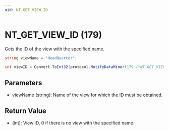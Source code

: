 ```yaml
---
uid: NT_GET_VIEW_ID
---
```


# NT_GET_VIEW_ID (179)

Gets the ID of the view with the specified name.

```csharp
string viewName = "HeadQuarter";

int viewID = Convert.ToInt32(protocol.NotifyDataMiner(179 /*NT_GET_VIEW_ID */ , viewName, null));
```

## Parameters

- viewName (string): Name of the view for which the ID must be obtained.

## Return Value

- (int): View ID, 0 if there is no view with the specified name.
